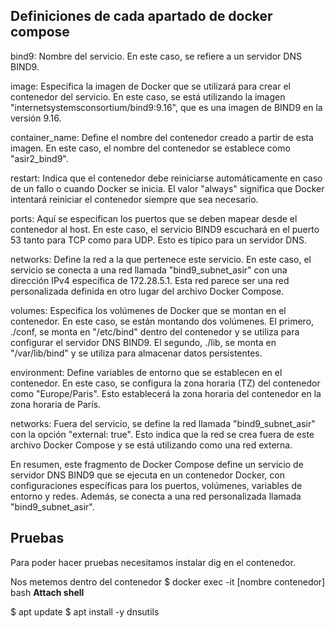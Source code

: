 ## Definiciones de cada apartado de docker compose

bind9: Nombre del servicio. En este caso, se refiere a un servidor DNS BIND9.

image: Especifica la imagen de Docker que se utilizará para crear el contenedor del servicio. En este caso, se está utilizando la imagen "internetsystemsconsortium/bind9:9.16", que es una imagen de BIND9 en la versión 9.16.

container_name: Define el nombre del contenedor creado a partir de esta imagen. En este caso, el nombre del contenedor se establece como "asir2_bind9".

restart: Indica que el contenedor debe reiniciarse automáticamente en caso de un fallo o cuando Docker se inicia. El valor "always" significa que Docker intentará reiniciar el contenedor siempre que sea necesario.

ports: Aquí se especifican los puertos que se deben mapear desde el contenedor al host. En este caso, el servicio BIND9 escuchará en el puerto 53 tanto para TCP como para UDP. Esto es típico para un servidor DNS.

networks: Define la red a la que pertenece este servicio. En este caso, el servicio se conecta a una red llamada "bind9_subnet_asir" con una dirección IPv4 específica de 172.28.5.1. Esta red parece ser una red personalizada definida en otro lugar del archivo Docker Compose.

volumes: Especifica los volúmenes de Docker que se montan en el contenedor. En este caso, se están montando dos volúmenes. El primero, ./conf, se monta en "/etc/bind" dentro del contenedor y se utiliza para configurar el servidor DNS BIND9. El segundo, ./lib, se monta en "/var/lib/bind" y se utiliza para almacenar datos persistentes.

environment: Define variables de entorno que se establecen en el contenedor. En este caso, se configura la zona horaria (TZ) del contenedor como "Europe/Paris". Esto establecerá la zona horaria del contenedor en la zona horaria de París.

networks: Fuera del servicio, se define la red llamada "bind9_subnet_asir" con la opción "external: true". Esto indica que la red se crea fuera de este archivo Docker Compose y se está utilizando como una red externa.

En resumen, este fragmento de Docker Compose define un servicio de servidor DNS BIND9 que se ejecuta en un contenedor Docker, con configuraciones específicas para los puertos, volúmenes, variables de entorno y redes. Además, se conecta a una red personalizada llamada "bind9_subnet_asir".

## Pruebas

Para poder hacer pruebas necesitamos instalar dig en el contenedor.

Nos metemos dentro del contenedor 
$ docker exec -it [nombre contenedor] bash
**Attach shell**

$ apt update
$ apt install -y dnsutils